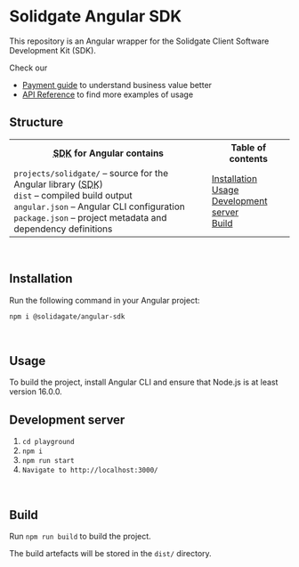 # Solidgate Angular SDK

This repository is an Angular wrapper for the Solidgate Client Software Development Kit (SDK).

Check our
* <a href="https://docs.solidgate.com/" target="_blank">Payment guide</a> to understand business value better
* <a href="https://api-docs.solidgate.com/" target="_blank">API Reference</a> to find more examples of usage

## Structure

<table>
  <tr>
    <th><abbr title="Software Development Kit">SDK</abbr> for Angular contains</th>
    <th>Table of contents</th>
  </tr>
  <tr>
    <td>
      <code>projects/solidgate/</code> – source for the Angular library (<abbr title="Software Development Kit">SDK</abbr>)<br>
      <code>dist</code> – compiled build output<br>
      <code>angular.json</code> – Angular CLI configuration<br>
      <code>package.json</code> – project metadata and dependency definitions
    </td>
    <td>
      <a href="https://github.com/solidgate-tech/angular-sdk?tab=readme-ov-file#installation">Installation</a><br>
      <a href="https://github.com/solidgate-tech/angular-sdk?tab=readme-ov-file#usage">Usage</a><br>
      <a href="https://github.com/solidgate-tech/angular-sdk?tab=readme-ov-file#development-server">Development server</a><br>
      <a href="https://github.com/solidgate-tech/angular-sdk?tab=readme-ov-file#build">Build</a>
    </td>
  </tr>
</table>

<br>

## Installation

Run the following command in your Angular project:

```
npm i @solidagate/angular-sdk
```

<br>

## Usage

To build the project, install Angular CLI and ensure that Node.js is at least version 16.0.0.

## Development server

1. `cd playground`
2. `npm i`
3. `npm run start`
4. `Navigate to http://localhost:3000/`

<br>

## Build

Run ```npm run build``` to build the project.

The build artefacts will be stored in the `dist/` directory.
